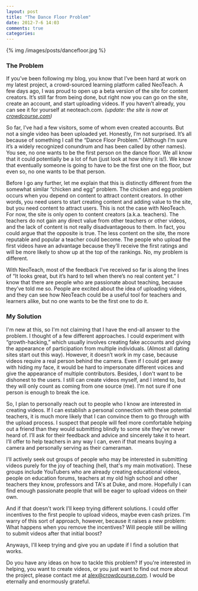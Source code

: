```yaml
---
layout: post
title: "The Dance Floor Problem"
date: 2012-7-6 14:03
comments: true
categories: 
---
```


{% img /images/posts/dancefloor.jpg %}

### The Problem
If you’ve been following my blog, you know that I’ve been hard at work on my latest project, a crowd-sourced learning platform called NeoTeach. A few days ago, I was proud to open up a beta version of the site for content creators. It’s still far from being done, but right now you can go on the site, create an account, and start uploading videos. If you haven’t already, you can see it for yourself at neoteach.com.
*(update: the site is now at [crowdcourse.com](http://www.crowdcourse.com))*

So far, I’ve had a few visitors, some of whom even created accounts. But not a single video has been uploaded yet. Honestly, I’m not surprised. It’s all because of something I call the “Dance Floor Problem.” (Although I’m sure it’s a widely recognized conundrum and has been called by other names). You see, no one wants to be the first person on the dance floor. We all know that it could potentially be a lot of fun (just look at how shiny it is!). We know that eventually someone is going to have to be the first one on the floor, but even so, no one wants to be that person.

Before I go any further, let me explain that this is distinctly different from the somewhat similar “chicken and egg” problem. The chicken and egg problem occurs when you depend on content to attract content creators. In other words, you need users to start creating content and adding value to the site, but you need content to attract users. This is not the case with NeoTeach. For now, the site is only open to content creators (a.k.a. teachers). The teachers do not gain any direct value from other teachers or other videos, and the lack of content is not really disadvantageous to them. In fact, you could argue that the opposite is true. The less content on the site, the more reputable and popular a teacher could become. The people who upload the first videos have an advantage because they’ll receive the first ratings and will be more likely to show up at the top of the rankings. No, my problem is different.

With NeoTeach, most of the feedback I’ve received so far is along the lines of “It looks great, but it’s hard to tell when there’s no real content yet.” I know that there are people who are passionate about teaching, because they’ve told me so. People are excited about the idea of uploading videos, and they can see how NeoTeach could be a useful tool for teachers and learners alike, but no one wants to be the first one to do it.
<br/>

### My Solution
I'm new at this, so I'm not claiming that I have the end-all answer to the problem. I thought of a few different approaches. I could experiment with “growth-hacking,” which usually involves creating fake accounts and giving the appearance of participation from multiple individuals. (Almost all dating sites start out this way).  However, it doesn’t work in my case, because videos require a real person behind the camera. Even if I could get away with hiding my face, it would be hard to impersonate different voices and give the appearance of multiple contributors. Besides, I don't want to be dishonest to the users. I still can create videos myself, and I intend to, but they will only count as coming from one source (me). I’m not sure if one person is enough to break the ice.

So, I plan to personally reach out to people who I know are interested in creating videos. If I can establish a personal connection with these potential teachers, it is much more likely that I can convince them to go through with the upload process. I suspect that people will feel more comfortable helping out a friend than they would submitting blindly to some site they’ve never heard of. I’ll ask for their feedback and advice and sincerely take it to heart. I’ll offer to help teachers in any way I can, even if that means buying a camera and personally serving as their cameraman.

I'll actively seek out groups of people who may be interested in submitting videos purely for the joy of teaching (hell, that's my main motivation). These groups include YouTubers who are already creating educational videos, people on education forums, teachers at my old high school and other teachers they know, professors and TA's at Duke, and more. Hopefully I can find enough passionate people that will be eager to upload videos on their own.

And if that doesn't work I'll keep trying different solutions. I could offer incentives to the first people to upload videos, maybe even cash prizes. I'm warry of this sort of approach, however, because it raises a new problem: What happens when you remove the incentives? Will people still be willing to submit videos after that initial boost?
<br/>

Anyways, I'll keep trying and give you an update if I find a solution that works.

Do you have any ideas on how to tackle this problem? If you're interested in helping, you want to create videos, or you just want to find out more about the project, please contact me at alex@crowdcourse.com. I would be eternally and enormously grateful.